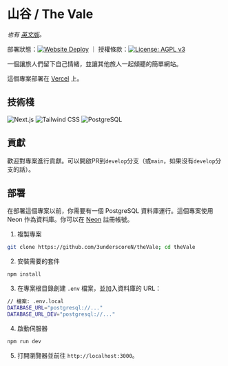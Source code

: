 # 山谷 / The Vale

_也有 [英文版](README.md)。_

部署狀態：[![Website Deploy](https://deploy-badge.vercel.app/?url=https://thevale.top&name=Vercel)](https://thevale.top) ｜
授權條款：[![License: AGPL v3](https://img.shields.io/badge/License-AGPL_v3-blue.svg)](https://www.gnu.org/licenses/agpl-3.0)

一個讓旅人們留下自己情緒，並讓其他旅人一起傾聽的簡單網站。

這個專案部署在 [Vercel](https://thevale.top) 上。

## 技術棧
![Next.js](https://img.shields.io/badge/next%20js-000000?style=for-the-badge&logo=nextdotjs&logoColor=white)
![Tailwind CSS](https://img.shields.io/badge/tailwind%20css-06B6D4?style=for-the-badge&logo=tailwind-css&logoColor=white)
![PostgreSQL](https://img.shields.io/badge/postgresql-4169E1?style=for-the-badge&logo=postgresql&logoColor=white)

## 貢獻
歡迎對專案進行貢獻。可以開啟PR到`develop`分支（或`main`，如果沒有`develop`分支的話）。

## 部署
在部署這個專案以前，你需要有一個 PostgreSQL 資料庫運行。這個專案使用 Neon 作為資料庫。你可以在 [Neon](https://neon.tech/) 註冊帳號。

1. 複製專案
```bash
git clone https://github.com/3underscoreN/theVale; cd theVale
```

2. 安裝需要的套件
```bash
npm install
```
3. 在專案根目錄創建 `.env` 檔案，並加入資料庫的 URL：
```bash
// 檔案: .env.local
DATABASE_URL="postgresql://..."
DATABASE_URL_DEV="postgresql://..."
```

4. 啟動伺服器
```bash
npm run dev
```
5. 打開瀏覽器並前往 `http://localhost:3000`。